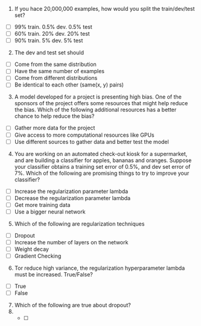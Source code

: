 1. If you hace 20,000,000 examples, how would you split the train/dev/test set?
- [ ] 99% train. 0.5% dev. 0.5% test
- [ ] 60% train. 20% dev. 20% test
- [ ] 90% train. 5% dev. 5% test

2. The dev and test set should
- [ ] Come from the same distribution
- [ ] Have the same number of examples
- [ ] Come from different distributions
- [ ] Be identical to each other (same(x, y) pairs)

3. A model developed for a project is presenting high bias. One of the sponsors of the project offers some resources that might help reduce the bias. Which of the following additional resources has a better chance to help reduce the bias?
- [ ] Gather more data for the project
- [ ] Give access to more computational resources like GPUs
- [ ] Use different sources to gather data and better test the model

4. You are working on an automated check-out kiosk for a supermarket, and are building a classifier for apples, bananas and oranges. Suppose your classifier obtains a training set error of 0.5%, and dev set error of 7%. Which of the following are promising things to try to improve your classifier?
- [ ] Increase the regularization parameter lambda
- [ ] Decrease the regularization parameter lambda
- [ ] Get more training data
- [ ] Use a bigger neural network

5. Which of the following are regularization techniques
- [ ] Dropout
- [ ] Increase the number of layers on the network
- [ ] Weight decay
- [ ] Gradient Checking

6. Tor reduce high variance, the regularization hyperparameter lambda must be increased. True/False?
- [ ] True
- [ ] False

7. Which of the following are true about dropout?
8. - [ ]